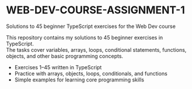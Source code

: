# WEB-DEV-COURSE-ASSIGNMENT-1
Solutions to 45 beginner TypeScript exercises for the Web Dev course


This repository contains my solutions to 45 beginner exercises in TypeScript.  
The tasks cover variables, arrays, loops, conditional statements, functions, objects, and other basic programming concepts.

- Exercises 1–45 written in TypeScript
- Practice with arrays, objects, loops, conditionals, and functions
- Simple examples for learning core programming skills
